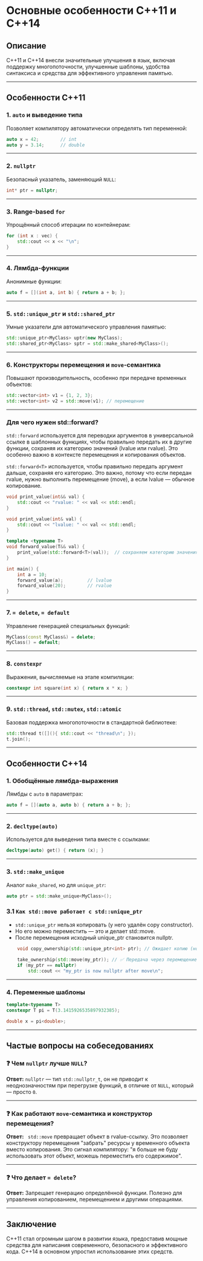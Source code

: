 # Основные особенности C++11 и C++14

## Описание

C++11 и C++14 внесли значительные улучшения в язык, включая поддержку многопоточности, улучшенные шаблоны, удобства синтаксиса и средства для эффективного управления памятью.

---

## Особенности C++11

### 1. `auto` и выведение типа

Позволяет компилятору автоматически определять тип переменной:

```cpp
auto x = 42;        // int
auto y = 3.14;      // double
```

---

### 2. `nullptr`

Безопасный указатель, заменяющий `NULL`:

```cpp
int* ptr = nullptr;
```

---

### 3. Range-based `for`

Упрощённый способ итерации по контейнерам:

```cpp
for (int x : vec) {
    std::cout << x << "\n";
}
```

---

### 4. Лямбда-функции

Анонимные функции:

```cpp
auto f = [](int a, int b) { return a + b; };
```

---

### 5. `std::unique_ptr` и `std::shared_ptr`

Умные указатели для автоматического управления памятью:

```cpp
std::unique_ptr<MyClass> uptr(new MyClass);
std::shared_ptr<MyClass> sptr = std::make_shared<MyClass>();
```

---

### 6. Конструкторы перемещения и `move`-семантика

Повышают производительность, особенно при передаче временных объектов:

```cpp
std::vector<int> v1 = {1, 2, 3};
std::vector<int> v2 = std::move(v1); // перемещение
```
---

### Для чего нужен std::forward?

`std::forward` используется для переводки аргументов в универсальной ссылке в шаблонных функциях, чтобы правильно передать их в другие функции, сохраняя их категорию значений (lvalue или rvalue). Это особенно важно в контексте перемещения и копирования объектов.

`std::forward<T>` используется, чтобы правильно передать аргумент дальше, сохраняя его категорию. Это важно, потому что если передан rvalue, нужно выполнить перемещение (move), а если lvalue — обычное копирование.

```c++
void print_value(int&& val) {
    std::cout << "rvalue: " << val << std::endl;
}

void print_value(int& val) {
    std::cout << "lvalue: " << val << std::endl;
}

template <typename T>
void forward_value(T&& val) {
    print_value(std::forward<T>(val));  // сохраняем категорию значения (lvalue или rvalue)
}

int main() {
    int a = 10;
    forward_value(a);         // lvalue
    forward_value(20);        // rvalue
}
```

---

### 7. `= delete`, `= default`

Управление генерацией специальных функций:

```cpp
MyClass(const MyClass&) = delete;
MyClass() = default;
```

---

### 8. `constexpr`

Выражения, вычисляемые на этапе компиляции:

```cpp
constexpr int square(int x) { return x * x; }
```

---

### 9. `std::thread`, `std::mutex`, `std::atomic`

Базовая поддержка многопоточности в стандартной библиотеке:

```cpp
std::thread t([](){ std::cout << "thread\n"; });
t.join();
```

---

## Особенности C++14

### 1. Обобщённые лямбда-выражения

Лямбды с `auto` в параметрах:

```cpp
auto f = [](auto a, auto b) { return a + b; };
```

---

### 2. `decltype(auto)`

Используется для выведения типа вместе с ссылками:

```cpp
decltype(auto) get() { return (x); }
```

---

### 3. `std::make_unique`

Аналог `make_shared`, но для `unique_ptr`:

```cpp
auto ptr = std::make_unique<MyClass>();
```

### 3.1 `Как std::move работает с std::unique_ptr`

- `std::unique_ptr` нельзя копировать (у него удалён copy constructor).
- Но его можно переместить — это и делает std::move.
- После перемещения исходный unique_ptr становится nullptr.
```c++
    void copy_ownership(std::unique_ptr<int> ptr); // Ожидает копию (но копировать нельзя)
    
    take_ownership(std::move(my_ptr)); // ✅ Передача через перемещение
    if (my_ptr == nullptr) 
        std::cout << "my_ptr is now nullptr after move\n";
```
---

### 4. Переменные шаблоны

```cpp
template<typename T>
constexpr T pi = T(3.1415926535897932385);

double x = pi<double>;
```

---

## Частые вопросы на собеседованиях

### ❓ Чем `nullptr` лучше `NULL`?

**Ответ:** `nullptr` — тип `std::nullptr_t`, он не приводит к неоднозначностям при перегрузке функций, в отличие от `NULL`, который — просто `0`.

---

### ❓ Как работают `move`-семантика и конструктор перемещения?

**Ответ:** `
std::move` превращает объект в rvalue-ссылку. Это позволяет конструктору перемещения "забрать" ресурсы у временного объекта вместо копирования.
Это сигнал компилятору: "я больше не буду использовать этот объект, можешь переместить его содержимое".

---

### ❓ Что делает `= delete`?

**Ответ:** Запрещает генерацию определённой функции. Полезно для управления копированием, перемещением и другими операциями.

---

## Заключение

C++11 стал огромным шагом в развитии языка, предоставив мощные средства для написания современного, безопасного и эффективного кода. C++14 в основном упростил использование этих средств.

